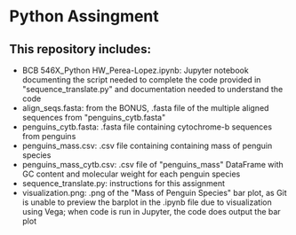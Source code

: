 # Python Assingment

## This repository includes: 
* BCB 546X_Python HW_Perea-Lopez.ipynb: Jupyter notebook documenting the script needed to complete the code provided in "sequence_translate.py" and documentation needed to understand the code
* align_seqs.fasta: from the BONUS, .fasta file of the multiple aligned sequences from "penguins_cytb.fasta"
* penguins_cytb.fasta: .fasta file containing cytochrome-b sequences from penguins
* penguins_mass.csv: .csv file containing containing mass of penguin species
* penguins_mass_cytb.csv: .csv file of "penguins_mass" DataFrame with GC content and molecular weight for each penguin species
* sequence_translate.py: instructions for this assignment 
* visualization.png: .png of the "Mass of Penguin Species" bar plot, as Git is unable to preview the barplot in the .ipynb file due to visualization using Vega; when code is run in Jupyter, the code does output the bar plot
